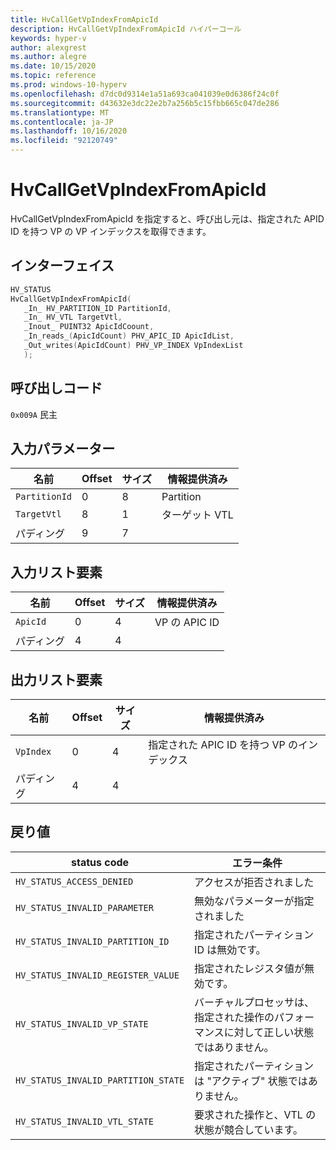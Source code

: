 ```yaml
---
title: HvCallGetVpIndexFromApicId
description: HvCallGetVpIndexFromApicId ハイパーコール
keywords: hyper-v
author: alexgrest
ms.author: alegre
ms.date: 10/15/2020
ms.topic: reference
ms.prod: windows-10-hyperv
ms.openlocfilehash: d7dc0d9314e1a51a693ca041039e0d6386f24c0f
ms.sourcegitcommit: d43632e3dc22e2b7a256b5c15fbb665c047de286
ms.translationtype: MT
ms.contentlocale: ja-JP
ms.lasthandoff: 10/16/2020
ms.locfileid: "92120749"
---
```

# <a name="hvcallgetvpindexfromapicid"></a>HvCallGetVpIndexFromApicId

HvCallGetVpIndexFromApicId を指定すると、呼び出し元は、指定された APID ID を持つ VP の VP インデックスを取得できます。

## <a name="interface"></a>インターフェイス

 ```c
HV_STATUS
HvCallGetVpIndexFromApicId(
    _In_ HV_PARTITION_ID PartitionId,
    _In_ HV_VTL TargetVtl,
    _Inout_ PUINT32 ApicIdCoount,
    _In_reads_(ApicIdCount) PHV_APIC_ID ApicIdList,
    _Out_writes(ApicIdCount) PHV_VP_INDEX VpIndexList
    );

 ```

## <a name="call-code"></a>呼び出しコード

`0x009A` 民主

## <a name="input-parameters"></a>入力パラメーター

| 名前                    | Offset     | サイズ     | 情報提供済み                      |
|-------------------------|------------|----------|-------------------------------------------|
| `PartitionId`           | 0          | 8        | Partition                                 |
| `TargetVtl`             | 8          | 1        | ターゲット VTL                                |
| パディング                 | 9          | 7        |                                           |

## <a name="input-list-element"></a>入力リスト要素

| 名前                    | Offset     | サイズ     | 情報提供済み                      |
|-------------------------|------------|----------|-------------------------------------------|
| `ApicId`                | 0          | 4        | VP の APIC ID                         |
| パディング                 | 4          | 4        |                                           |

## <a name="output-list-element"></a>出力リスト要素

| 名前                    | Offset     | サイズ     | 情報提供済み                      |
|-------------------------|------------|----------|-------------------------------------------|
| `VpIndex`               | 0          | 4        | 指定された APIC ID を持つ VP のインデックス|
| パディング                 | 4          | 4        |                                           |

## <a name="return-values"></a>戻り値

| status code                         | エラー条件                                       |
|-------------------------------------|-------------------------------------------------------|
| `HV_STATUS_ACCESS_DENIED`           | アクセスが拒否されました                                         |
| `HV_STATUS_INVALID_PARAMETER`       | 無効なパラメーターが指定されました                    |
| `HV_STATUS_INVALID_PARTITION_ID`    | 指定されたパーティション ID は無効です。                |
| `HV_STATUS_INVALID_REGISTER_VALUE`  | 指定されたレジスタ値が無効です。               |
| `HV_STATUS_INVALID_VP_STATE`        | バーチャルプロセッサは、指定された操作のパフォーマンスに対して正しい状態ではありません。 |
| `HV_STATUS_INVALID_PARTITION_STATE` | 指定されたパーティションは "アクティブ" 状態ではありません。 |
| `HV_STATUS_INVALID_VTL_STATE`       | 要求された操作と、VTL の状態が競合しています。 |